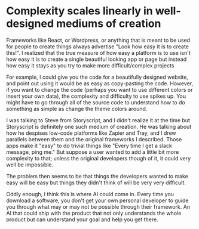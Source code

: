 # Complexity scales linearly in well-designed mediums of creation

Frameworks like React, or Wordpress, or anything that is meant to be used for people to create things always advertise "Look how easy it is to create this!". I realized that the true measure of how easy a platform is to use isn't how easy it is to create a single beautiful looking app or page but instead how easy it stays as you try to make more difficult/complex projects

For example, I could give you the code for a beautifully designed website, and point out using it would be as easy as copy-pasting the code. However, if you want to change the code (perhaps you want to use different colors or insert your own data), the complexity and difficulty to use spikes up. You might have to go through all of the source code to understand how to do something as simple as change the theme colors around.

I was talking to Steve from Storyscript, and I didn't realize it at the time but Storyscript is definitely one such medium of creation. He was talking about how he despises low-code platforms like Zapier and Tray, and I drew parallels between them and the original frameworks I described. Those apps make it "easy" to do trivial things like "Every time I get a slack message, ping me." But suppose a user wanted to add a little bit more complexity to that; unless the original developers though of it, it could very well be impossible. 

The problem then seems to be that things the developers wanted to make easy will be easy but things they didn't think of will be very very difficult.

Oddly enough, I think this is where AI could come in. Every time you download a software, you don't get your own personal developer to guide you through what may or may not be possible through their framework. An AI that could ship with the product that not only understands the whole product but can understand your goal and help you get there.